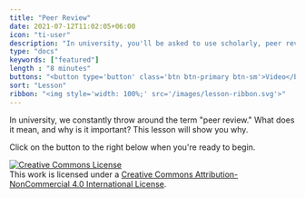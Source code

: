 ```yaml
---
title: "Peer Review"
date: 2021-07-12T11:02:05+06:00
icon: "ti-user"
description: "In university, you'll be asked to use scholarly, peer reviewed literature in your assignments. This lesson will describe peer review and why it is important."
type: "docs"
keywords: ["featured"]
length : "8 minutes"
buttons: "<button type='button' class='btn btn-primary btn-sm'>Video</button> + <button type='button' class='btn btn-primary btn-sm'>Activity</button>"
sort: "Lesson"
ribbon: "<img style='width: 100%;' src='/images/lesson-ribbon.svg'>"
---
```


In university, we constantly throw around the term "peer review." What does it mean, and why is it important? This lesson will show you why.

Click on the button to the right below when you're ready to begin.


<a rel="license" href="http://creativecommons.org/licenses/by-nc/4.0/"><img alt="Creative Commons License" style="border-width:0" src="https://i.creativecommons.org/l/by-nc/4.0/88x31.png" /></a><br />This work is licensed under a <a rel="license" href="http://creativecommons.org/licenses/by-nc/4.0/">Creative Commons Attribution-NonCommercial 4.0 International License</a>.
